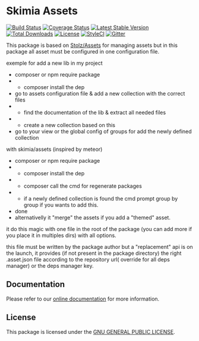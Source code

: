 # Skimia Assets

[![Build Status](https://img.shields.io/travis/skimia/assets/master.svg?style=flat-square)](http://travis-ci.org/skimia/assets)
[![Coverage Status](https://img.shields.io/codecov/c/github/skimia/assets.svg?branch=master&style=flat-square)](https://codecov.io/github/skimia/assets?branch=master)
[![Latest Stable Version](https://img.shields.io/packagist/v/skimia/assets.svg?style=flat-square)](https://packagist.org/packages/skimia/assets)
[![Total Downloads](https://img.shields.io/packagist/dt/skimia/assets.svg?style=flat-square)](https://packagist.org/packages/skimia/assets)
[![License](https://img.shields.io/packagist/l/skimia/assets.svg?style=flat-square)](https://packagist.org/packages/skimia/assets)
[![StyleCI](https://styleci.io/repos/51383045/shield)](https://styleci.io/repos/51383045)
[![Gitter](https://img.shields.io/gitter/room/skimia/StumpCMF.svg?style=flat-square)](https://gitter.im/skimia/StumpCMF?utm_source=share-link&utm_medium=link&utm_campaign=share-link)

This package is based on [Stolz/Assets](https://github.com/Stolz/Assets) for managing assets but in this package all asset must be configured in one configuration file.

exemple for add a new lib in my project
- composer or npm require package
- - composer install the dep
- go to assets configuration file & add a new collection with the correct files
- - find the documentation of the lib & extract all needed files
- - create a new collection based on this
- go to your view or the global config of groups for add the newly defined collection

with skimia/assets (inspired by meteor)

- composer or npm require package
- - composer install the dep
- - composer call the cmd for regenerate packages
- - if a newly defined collection is found the cmd prompt group by group if you wants to add this.
- done
- alternativelly it "merge" the assets if you add a "themed" asset.

it do this magic with one file in the root of the package (you can add more if you place it in multiples dirs) with all options.

this file must be written by the package author but a "replacement" api is on the launch, it provides (if not present in the package directory) the right .asset.json file according to the repository url( override for all deps manager) or the deps manager key.
## Documentation

Please refer to our [online documentation](http://skimia.github.io/assets/) for more information.

## License

This package is licensed under the [GNU GENERAL PUBLIC LICENSE](LICENSE).
